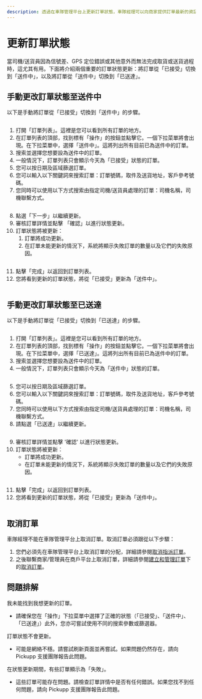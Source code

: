 ```yaml
---
description: 透過在車隊管理平台上更新訂單狀態，車隊經理可以向商家提供訂單最新的資訊。
---
```


# 更新訂單狀態

當司機/送貨員因為信號差、GPS 定位錯誤或其他意外而無法完成取貨或送貨過程時，這尤其有用。下面將介紹兩個重要的訂單狀態更新：將訂單從「已接受」切換到「送件中」，以及將訂單從「送件中」切換到「已送達」。

## 手動更改訂單狀態至送件中

以下是手動將訂單從「已接受」切換到「送件中」的步驟。

<figure><img src="../.gitbook/assets/image (106).png" alt=""><figcaption></figcaption></figure>

1. 打開「訂單列表」。這裡是您可以看到所有訂單的地方。
2. 在訂單列表的頂部，找到標有「操作」的按鈕並點擊它。一個下拉菜單將會出現。在下拉菜單中，選擇「送件中」。這將列出所有目前已為送件中的訂單。
3. 搜索並選擇您想要設為送件中的訂單。
4. 一般情況下，訂單列表只會顯示今天為「已接受」狀態的訂單。
5. 您可以按日期及區域篩選訂單。
6. 您可以輸入以下關鍵詞來搜索訂單：訂單號碼，取件及送貨地址，客戶參考號碼。
7. 您同時可以使用以下方式搜索由指定司機/送貨員處理的訂單：司機名稱，司機聯繫方式。

<figure><img src="../.gitbook/assets/image (107).png" alt=""><figcaption></figcaption></figure>

8. 點選「下一步」以繼續更新。
9. 審核訂單詳情並點擊 「確認」以進行狀態更新。
10. 訂單狀態將被更新：
    1. 訂單將成功更新。
    2. 在訂單未能更新的情況下，系統將顯示失敗訂單的數量以及它們的失敗原因。

<figure><img src="../.gitbook/assets/image (108).png" alt=""><figcaption></figcaption></figure>

11. 點擊「完成」以返回到訂單列表。
12. 您將看到更新的訂單狀態，將從「已接受」更新為「送件中」。

<figure><img src="../.gitbook/assets/image (109).png" alt=""><figcaption></figcaption></figure>

## 手動更改訂單狀態至已送達

以下是手動將訂單從「已接受」切換到「已送達」的步驟。

<figure><img src="../.gitbook/assets/image (110).png" alt=""><figcaption></figcaption></figure>

1. 打開「訂單列表」。這裡是您可以看到所有訂單的地方。
2. 在訂單列表的頂部，找到標有「操作」的按鈕並點擊它。一個下拉菜單將會出現。在下拉菜單中，選擇「已送達」。這將列出所有目前已為送件中的訂單。
3. 搜索並選擇您想要設為送件中的訂單。
4. 一般情況下，訂單列表只會顯示今天為「送件中」狀態的訂單。

<figure><img src="../.gitbook/assets/image (111).png" alt=""><figcaption></figcaption></figure>

5. 您可以按日期及區域篩選訂單。
6. 您可以輸入以下關鍵詞來搜索訂單：訂單號碼，取件及送貨地址，客戶參考號碼。
7. 您同時可以使用以下方式搜索由指定司機/送貨員處理的訂單：司機名稱，司機聯繫方式。
8. 請點選「已送達」以繼續更新。

<figure><img src="../.gitbook/assets/image (112).png" alt=""><figcaption></figcaption></figure>

9. 審核訂單詳情並點擊 '確認' 以進行狀態更新。
10. 訂單狀態將被更新：
    * 訂單將成功更新。
    * 在訂單未能更新的情況下，系統將顯示失敗訂單的數量以及它們的失敗原因。

<figure><img src="../.gitbook/assets/image (114).png" alt=""><figcaption></figcaption></figure>

11. 點擊「完成」以返回到訂單列表。
12. 您將看到更新的訂單狀態，將從「已接受」更新為「送件中」。

<figure><img src="../.gitbook/assets/image (113).png" alt=""><figcaption></figcaption></figure>

## 取消訂單

車隊經理不能在車隊管理平台上取消訂單。取消訂單必須跟從以下步驟：

1. 您們必須先在車隊管理平台上取消訂單的分配，詳細請參閱[取消指派訂單](assigning-orders-to-delivery-agents.md#qu-xiao-zhi-pai-ding-chan)。
2. 之後聯繫商家/管理員在商戶平台上取消訂單，詳細請參閱[建立和管理訂單](../merchant-portal-shang-hu-ping-tai/creating-and-managing-orders.md)下的[取消訂單](../merchant-portal-shang-hu-ping-tai/creating-and-managing-orders.md#qu-xiao-ding-chan)。

## 問題排解

我未能找到我想更新的訂單。

* 請確保您在「操作」下拉菜單中選擇了正確的狀態（「已接受」、「送件中」、「已送達」）此外，您亦可嘗試使用不同的搜索參數或篩選器。

訂單狀態不會更新。

* 可能是網絡不穩。請嘗試刷新頁面並再嘗試。如果問題仍然存在，請向 Pickupp 支援團隊報告此問題。

在狀態更新期間，有些訂單顯示為「失敗」。

* 這些訂單可能存在問題。請檢查訂單詳情中是否有任何錯誤。如果您找不到任何問題，請向 Pickupp 支援團隊報告此問題。

